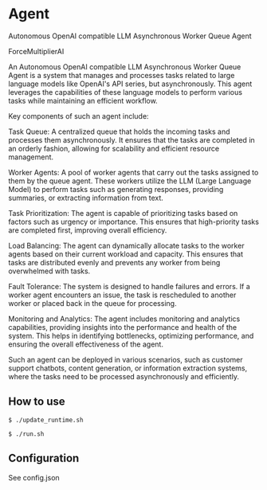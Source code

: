 # Agent


Autonomous OpenAI compatible LLM Asynchronous Worker Queue Agent 

ForceMultiplierAI

An Autonomous OpenAI compatible LLM Asynchronous Worker Queue Agent is a system that manages and processes tasks related to large language models like  OpenAI's API series, but asynchronously. This agent leverages the capabilities of these language models to perform various tasks while maintaining an efficient workflow.

Key components of such an agent include:

Task Queue: A centralized queue that holds the incoming tasks and processes them asynchronously. It ensures that the tasks are completed in an orderly fashion, allowing for scalability and efficient resource management.

Worker Agents: A pool of worker agents that carry out the tasks assigned to them by the queue agent. These workers utilize the LLM (Large Language Model) to perform tasks such as generating responses, providing summaries, or extracting information from text.

Task Prioritization: The agent is capable of prioritizing tasks based on factors such as urgency or importance. This ensures that high-priority tasks are completed first, improving overall efficiency.

Load Balancing: The agent can dynamically allocate tasks to the worker agents based on their current workload and capacity. This ensures that tasks are distributed evenly and prevents any worker from being overwhelmed with tasks.

Fault Tolerance: The system is designed to handle failures and errors. If a worker agent encounters an issue, the task is rescheduled to another worker or placed back in the queue for processing.

Monitoring and Analytics: The agent includes monitoring and analytics capabilities, providing insights into the performance and health of the system. This helps in identifying bottlenecks, optimizing performance, and ensuring the overall effectiveness of the agent.

Such an agent can be deployed in various scenarios, such as customer support chatbots, content generation, or information extraction systems, where the tasks need to be processed asynchronously and efficiently.

## How to use

```
$ ./update_runtime.sh
```

```
$ ./run.sh
```

## Configuration

See config.json